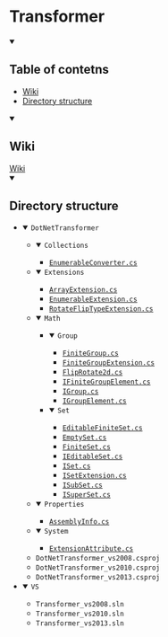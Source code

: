 <h1>Transformer</h1>

<details open="open">
	<summary><h2>Table of contetns</h2></summary>
	<ul>
		<li><a href="#wiki">Wiki</a></li>
		<li><a href="#directory-structure">Directory structure</a></li>
	</ul>
</details>

<details open="open">
	<summary><h2>Wiki</h2></summary>
	<a href="../../wiki">Wiki</a>
</details>

<details open="open">
	<summary><h2>Directory structure</h2></summary>
	<ul>
		<li>
			<details open="open">
				<summary><code>DotNetTransformer</code></summary>
				<ul>
					<li>
						<details open="open">
							<summary><code>Collections</code></summary>
							<ul>
								<li><a href="DotNetTransformer/Collections/EnumerableConverter.cs"><code>EnumerableConverter.cs</code></a></li>
							</ul>
						</details>
					</li>
					<li>
						<details open="open">
							<summary><code>Extensions</code></summary>
							<ul>
								<li><a href="DotNetTransformer/Extensions/ArrayExtension.cs"><code>ArrayExtension.cs</code></a></li>
								<li><a href="DotNetTransformer/Extensions/EnumerableExtension.cs"><code>EnumerableExtension.cs</code></a></li>
								<li><a href="DotNetTransformer/Extensions/RotateFlipTypeExtension.cs"><code>RotateFlipTypeExtension.cs</code></a></li>
							</ul>
						</details>
					</li>
					<li>
						<details open="open">
							<summary><code>Math</code></summary>
							<ul>
								<li>
									<details open="open">
										<summary><code>Group</code></summary>
										<ul>
											<li><a href="DotNetTransformer/Math/Group/FiniteGroup.cs"><code>FiniteGroup.cs</code></a></li>
											<li><a href="DotNetTransformer/Math/Group/FiniteGroupExtension.cs"><code>FiniteGroupExtension.cs</code></a></li>
											<li><a href="DotNetTransformer/Math/Group/FlipRotate2d.cs"><code>FlipRotate2d.cs</code></a></li>
											<li><a href="DotNetTransformer/Math/Group/IFiniteGroupElement.cs"><code>IFiniteGroupElement.cs</code></a></li>
											<li><a href="DotNetTransformer/Math/Group/IGroup.cs"><code>IGroup.cs</code></a></li>
											<li><a href="DotNetTransformer/Math/Group/IGroupElement.cs"><code>IGroupElement.cs</code></a></li>
										</ul>
									</details>
								</li>
								<li>
									<details open="open">
										<summary><code>Set</code></summary>
										<ul>
											<li><a href="DotNetTransformer/Math/Set/EditableFiniteSet.cs"><code>EditableFiniteSet.cs</code></a></li>
											<li><a href="DotNetTransformer/Math/Set/EmptySet.cs"><code>EmptySet.cs</code></a></li>
											<li><a href="DotNetTransformer/Math/Set/FiniteSet.cs"><code>FiniteSet.cs</code></a></li>
											<li><a href="DotNetTransformer/Math/Set/IEditableSet.cs"><code>IEditableSet.cs</code></a></li>
											<li><a href="DotNetTransformer/Math/Set/ISet.cs"><code>ISet.cs</code></a></li>
											<li><a href="DotNetTransformer/Math/Set/ISetExtension.cs"><code>ISetExtension.cs</code></a></li>
											<li><a href="DotNetTransformer/Math/Set/ISubSet.cs"><code>ISubSet.cs</code></a></li>
											<li><a href="DotNetTransformer/Math/Set/ISuperSet.cs"><code>ISuperSet.cs</code></a></li>
										</ul>
									</details>
								</li>
							</ul>
						</details>
					</li>
					<li>
						<details open="open">
							<summary><code>Properties</code></summary>
							<ul>
								<li><a href="DotNetTransformer/Properties/AssemblyInfo.cs"><code>AssemblyInfo.cs</code></a></li>
							</ul>
						</details>
					</li>
					<li>
						<details open="open">
							<summary><code>System</code></summary>
							<ul>
								<li><a href="DotNetTransformer/System/ExtensionAttribute.cs"><code>ExtensionAttribute.cs</code></a></li>
							</ul>
						</details>
					</li>
					<li><code>DotNetTransformer_vs2008.csproj</code></li>
					<li><code>DotNetTransformer_vs2010.csproj</code></li>
					<li><code>DotNetTransformer_vs2013.csproj</code></li>
				</ul>
			</details>
		</li>
		<li>
			<details open="open">
				<summary><code>VS</code></summary>
				<ul>
					<li><code>Transformer_vs2008.sln</code></li>
					<li><code>Transformer_vs2010.sln</code></li>
					<li><code>Transformer_vs2013.sln</code></li>
				</ul>
			</details>
		</li>
	</ul>
</details>
